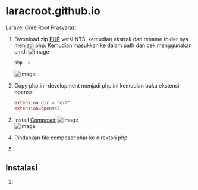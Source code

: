 # laracroot.github.io
Laravel Core Root
Prasyarat:
1. Dwonload zip [PHP](https://www.php.net/downloads.php) versi NTS, kemudian ekstrak dan rename folder nya menjadi php. Kemudian masukkan ke dalam path dan cek menggunakan cmd.
   ![image](https://github.com/user-attachments/assets/e73dd75f-fd4a-4ab7-a92b-241e25706e03)
   ```sh
   php -v
   ```
   ![image](https://github.com/user-attachments/assets/6c1dcc3c-99a8-4c72-a2b4-d82b9b13755b)  
2. Copy php.ini-development menjadi php.ini kemudian buka ekstensi openssl
   ```conf
   extension_dir = "ext"
   extension=openssl
   ```
3. Install [Composer](https://getcomposer.org/download/)
   ![image](https://github.com/user-attachments/assets/5c59f00b-74ff-4706-8f0a-ae6a6f421d3c)  
   ![image](https://github.com/user-attachments/assets/549a53ec-8f01-4833-a65f-bdf5cfa288ad)  

4. Pindahkan file composer.phar ke direktori php
3. 
## Instalasi




2. 
